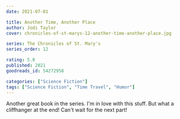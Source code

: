 ```yaml
---
date: 2021-07-01

title: Another Time, Another Place
author: Jodi Taylor
cover: chronicles-of-st-marys-12-another-time-another-place.jpg

series: The Chronicles of St. Mary's
series_order: 12

rating: 5.0
published: 2021
goodreads_id: 54272958

categories: ["Science Fiction"]
tags: ["Science Fiction", "Time Travel", "Humor"]
---
```


Another great book in the series. I'm in love with this stuff. But what a cliffhanger at the end! Can't wait for the next part!
